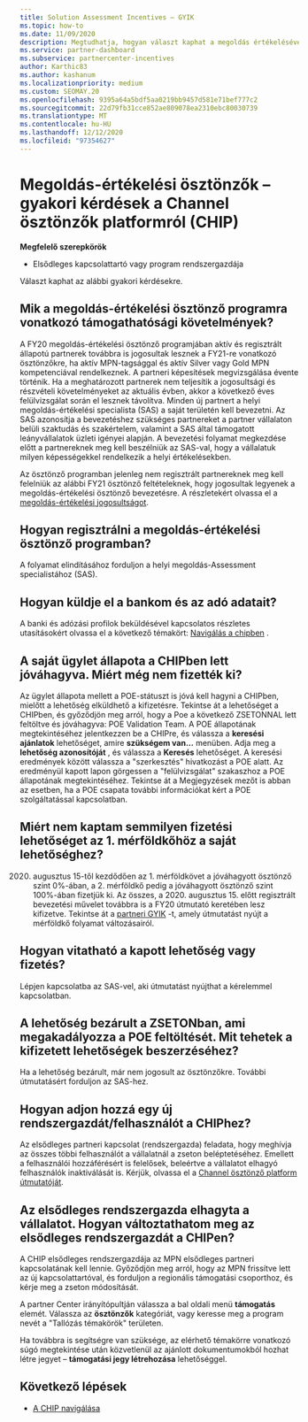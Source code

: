 ```yaml
---
title: Solution Assessment Incentives – GYIK
ms.topic: how-to
ms.date: 11/09/2020
description: Megtudhatja, hogyan választ kaphat a megoldás értékelésével kapcsolatos gyakori kérdésekre a Channel ösztönzők platformon (CHIP).
ms.service: partner-dashboard
ms.subservice: partnercenter-incentives
author: Karthic83
ms.author: kashanum
ms.localizationpriority: medium
ms.custom: SEOMAY.20
ms.openlocfilehash: 9395a64a5bdf5aa0219bb9457d581e71bef777c2
ms.sourcegitcommit: 22d79fb31cce852ae809078ea2310ebc80030739
ms.translationtype: MT
ms.contentlocale: hu-HU
ms.lasthandoff: 12/12/2020
ms.locfileid: "97354627"
---
```

# <a name="solution-assessment-incentives-faq-for-the-channel-incentives-platform-chip"></a>Megoldás-értékelési ösztönzők – gyakori kérdések a Channel ösztönzők platformról (CHIP) 

**Megfelelő szerepkörök**

- Elsődleges kapcsolattartó vagy program rendszergazdája

Választ kaphat az alábbi gyakori kérdésekre.

## <a name="what-are-the-eligibility-requirements-for-the-solution-assessment-incentive-program"></a>Mik a megoldás-értékelési ösztönző programra vonatkozó támogathatósági követelmények?

A FY20 megoldás-értékelési ösztönző programjában aktív és regisztrált állapotú partnerek továbbra is jogosultak lesznek a FY21-re vonatkozó ösztönzőkre, ha aktív MPN-tagsággal és aktív Silver vagy Gold MPN kompetenciával rendelkeznek. A partneri képesítések megvizsgálása évente történik.  Ha a meghatározott partnerek nem teljesítik a jogosultsági és részvételi követelményeket az aktuális évben, akkor a következő éves felülvizsgálat során el lesznek távolítva.  Minden új partnert a helyi megoldás-értékelési specialista (SAS) a saját területén kell bevezetni.  Az SAS azonosítja a bevezetéshez szükséges partnereket a partner vállalaton belüli szaktudás és szakértelem, valamint a SAS által támogatott leányvállalatok üzleti igényei alapján.
A bevezetési folyamat megkezdése előtt a partnereknek meg kell beszélniük az SAS-val, hogy a vállalatuk milyen képességekkel rendelkezik a helyi értékelésekben. 

Az ösztönző programban jelenleg nem regisztrált partnereknek meg kell felelniük az alábbi FY21 ösztönző feltételeknek, hogy jogosultak legyenek a megoldás-értékelési ösztönző bevezetésre. A részletekért olvassa el a [megoldás-értékelési jogosultságot](chip-solutions-assessment-eligible.md).

## <a name="how-do-i-enroll-in-the-solution-assessments-incentive-program"></a>Hogyan regisztrálni a megoldás-értékelési ösztönző programban?

A folyamat elindításához forduljon a helyi megoldás-Assessment specialistához (SAS).

## <a name="how-do-i-submit-my-bank-and-tax-details"></a>Hogyan küldje el a bankom és az adó adatait?

A banki és adózási profilok beküldésével kapcsolatos részletes utasításokért olvassa el a következő témakört: [Navigálás a chipben](chip-intro.md) .

## <a name="my-deal-status-has-been-approved-in-chip-why-hasnt-it-been-paid-yet"></a>A saját ügylet állapota a CHIPben lett jóváhagyva. Miért még nem fizették ki?

Az ügylet állapota mellett a POE-státuszt is jóvá kell hagyni a CHIPben, mielőtt a lehetőség elküldhető a kifizetésre. Tekintse át a lehetőséget a CHIPben, és győződjön meg arról, hogy a Poe a következő ZSETONNAL lett feltöltve és jóváhagyva: POE Validation Team. A POE állapotának megtekintéséhez jelentkezzen be a CHIPre, és válassza a **keresési ajánlatok** lehetőséget, amire **szükségem van...** menüben. Adja meg a **lehetőség azonosítóját** , és válassza a **Keresés** lehetőséget. A keresési eredmények között válassza a "szerkesztés" hivatkozást a POE alatt. Az eredményül kapott lapon görgessen a "felülvizsgálat" szakaszhoz a POE állapotának megtekintéséhez. Tekintse át a Megjegyzések mezőt is abban az esetben, ha a POE csapata további információkat kért a POE szolgáltatással kapcsolatban.

## <a name="why-did-i-not-receive-any-payment-for-milestone-1-for-my-opportunity"></a>Miért nem kaptam semmilyen fizetési lehetőséget az 1. mérföldkőhöz a saját lehetőséghez?

2020. augusztus 15-től kezdődően az 1. mérföldkövet a jóváhagyott ösztönző szint 0%-ában, a 2. mérföldkő pedig a jóváhagyott ösztönző szint 100%-ában fizetjük ki. Az összes, a 2020. augusztus 15. előtt regisztrált bevezetési művelet továbbra is a FY20 útmutató keretében lesz kifizetve. Tekintse át a [partneri GYIK](https://assetsprod.microsoft.com/solution-assessment-incentive-program-faq.pdf) -t, amely útmutatást nyújt a mérföldkő folyamat változásairól.

## <a name="how-to-i-dispute-an-opportunity-or-payment-i-received"></a>Hogyan vitatható a kapott lehetőség vagy fizetés?

Lépjen kapcsolatba az SAS-vel, aki útmutatást nyújthat a kérelemmel kapcsolatban.

## <a name="the-opportunity-is-closed-in-chip-which-is-preventing-me-from-uploading-poe-what-can-i-do-to-get-the-opportunity-paid"></a>A lehetőség bezárult a ZSETONban, ami megakadályozza a POE feltöltését. Mit tehetek a kifizetett lehetőségek beszerzéséhez?

Ha a lehetőség bezárult, már nem jogosult az ösztönzőkre. További útmutatásért forduljon az SAS-hez.

## <a name="how-do-i-add-a-new-adminuser-to-chip"></a>Hogyan adjon hozzá egy új rendszergazdát/felhasználót a CHIPhez?

Az elsődleges partneri kapcsolat (rendszergazda) feladata, hogy meghívja az összes többi felhasználót a vállalatnál a zseton beléptetéséhez. Emellett a felhasználói hozzáférésért is felelősek, beleértve a vállalatot elhagyó felhasználók inaktiválását is. Kérjük, olvassa el a [Channel ösztönző platform útmutatóját](chip-intro.md).

## <a name="the-primary-admin-has-left-our-company-how-do-we-change-my-primary-admin-in-chip"></a>Az elsődleges rendszergazda elhagyta a vállalatot. Hogyan változtathatom meg az elsődleges rendszergazdát a CHIPen?

A CHIP elsődleges rendszergazdája az MPN elsődleges partneri kapcsolatának kell lennie. Győződjön meg arról, hogy az MPN frissítve lett az új kapcsolattartóval, és forduljon a regionális támogatási csoporthoz, és kérje meg a zseton módosítását.

A partner Center irányítópultján válassza a bal oldali menü **támogatás** elemét. Válassza az **ösztönzők** kategóriát, vagy keresse meg a program nevét a "Tallózás témakörök" területen.

Ha továbbra is segítségre van szüksége, az elérhető témakörre vonatkozó súgó megtekintése után közvetlenül az ajánlott dokumentumokból hozhat létre jegyet – **támogatási jegy létrehozása** lehetőséggel.

## <a name="next-steps"></a>Következő lépések

- [A CHIP navigálása](chip-intro.md)
